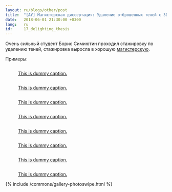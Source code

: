 ```yaml
---
layout: ru/blogs/other/post
title:  "[АУ] Магистерская диссертация: Удаление отброшенных теней с 3D моделей"
date:   2018-06-01 21:30:00 +0300
lang:   ru
id:     17_delighting_thesis
---
```


Очень сильный студент Борис Симиютин проходил стажировку по удалению теней, стажировка выросла в хорошую [магистерскую](/static/papers/2018_simiyutin_master_thesis_delighting.pdf).

Примеры:

<div id="delit-examples-gallery" class="photoswipe-gallery" data-pswp-uid="1">
  
  <a href="/static/images/delit_thesis/head.jpg" data-size="540x780">
    <img src="/static/images/delit_thesis/head.jpg" alt="">
    <figure>This is dummy caption.</figure>
  </a>

  <a href="/static/images/delit_thesis/head_delit.jpg" data-size="540x780">
    <img src="/static/images/delit_thesis/head_delit.jpg" alt="">
    <figure>This is dummy caption.</figure>
  </a>

  <a href="/static/images/delit_thesis/barrow.jpg" data-size="1110x860">
    <img src="/static/images/delit_thesis/barrow.jpg" alt="">
    <figure>This is dummy caption.</figure>
  </a>

  <a href="/static/images/delit_thesis/barrow_delit.jpg" data-size="1110x860">
    <img src="/static/images/delit_thesis/barrow_delit.jpg" alt="">
    <figure>This is dummy caption.</figure>
  </a>

  <a href="/static/images/delit_thesis/bunker.jpg" data-size="1270x863">
    <img src="/static/images/delit_thesis/bunker.jpg" alt="">
    <figure>This is dummy caption.</figure>
  </a>

  <a href="/static/images/delit_thesis/bunker_delit.jpg" data-size="1270x863">
    <img src="/static/images/delit_thesis/bunker_delit.jpg" alt="">
    <figure>This is dummy caption.</figure>
  </a>

  <a href="/static/images/delit_thesis/tower.jpg" data-size="1366x888">
    <img src="/static/images/delit_thesis/tower.jpg" alt="">
    <figure>This is dummy caption.</figure>
  </a>

  <a href="/static/images/delit_thesis/tower_delit.jpg" data-size="1366x888">
    <img src="/static/images/delit_thesis/tower_delit.jpg" alt="">
    <figure>This is dummy caption.</figure>
  </a>

</div>

{% include /commons/gallery-photoswipe.html %}
